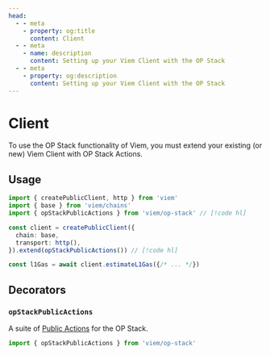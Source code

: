 ```yaml
---
head:
  - - meta
    - property: og:title
      content: Client
  - - meta
    - name: description
      content: Setting up your Viem Client with the OP Stack
  - - meta
    - property: og:description
      content: Setting up your Viem Client with the OP Stack
---
```


# Client

To use the OP Stack functionality of Viem, you must extend your existing (or new) Viem Client with OP Stack Actions.

## Usage

```ts
import { createPublicClient, http } from 'viem'
import { base } from 'viem/chains'
import { opStackPublicActions } from 'viem/op-stack' // [!code hl]

const client = createPublicClient({
  chain: base,
  transport: http(),
}).extend(opStackPublicActions()) // [!code hl]

const l1Gas = await client.estimateL1Gas({/* ... */})
```

## Decorators

### `opStackPublicActions`

A suite of [Public Actions](./actions/estimateL1Gas.md) for the OP Stack.

```ts
import { opStackPublicActions } from 'viem/op-stack'
```